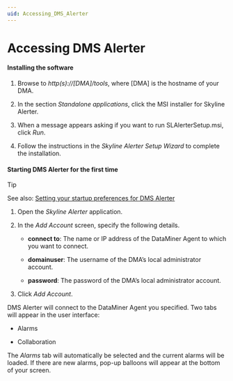 ```yaml
---
uid: Accessing_DMS_Alerter
---
```


# Accessing DMS Alerter

#### Installing the software

1. Browse to *http(s)://\[DMA\]/tools*, where \[DMA\] is the hostname of your DMA.

2. In the section *Standalone applications*, click the MSI installer for Skyline Alerter.

3. When a message appears asking if you want to run SLAlerterSetup.msi, click *Run*.

4. Follow the instructions in the *Skyline Alerter Setup Wizard* to complete the installation.

#### Starting DMS Alerter for the first time

> [!TIP]
> See also:
> [Setting your startup preferences for DMS Alerter](../../part_7/DataminerTools/Configuring_DMS_Alerter.md#setting-your-startup-preferences-for-dms-alerter)

1. Open the *Skyline Alerter* application.

2. In the *Add Account* screen, specify the following details.

    - **connect to**: The name or IP address of the DataMiner Agent to which you want to connect.

    - **domainuser**: The username of the DMA’s local administrator account.

    - **password**: The password of the DMA’s local administrator account.

3. Click *Add Account*.

DMS Alerter will connect to the DataMiner Agent you specified. Two tabs will appear in the user interface:

- Alarms

- Collaboration

The *Alarms* tab will automatically be selected and the current alarms will be loaded. If there are new alarms, pop-up balloons will appear at the bottom of your screen.

